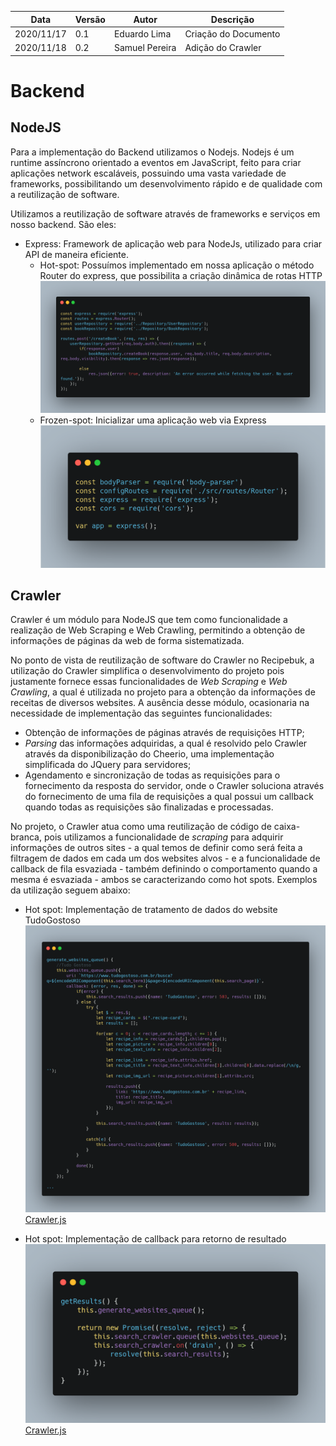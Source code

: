 | Data |Versão| Autor | Descrição |
| ---- | ---- | ----- | --------- |
| 2020/11/17 | 0.1 | Eduardo Lima | Criação do Documento |
| 2020/11/18 | 0.2 | Samuel Pereira | Adição do Crawler |

# Backend

## NodeJS
Para a implementação do Backend utilizamos o Nodejs. Nodejs é um runtime assíncrono orientado a eventos em JavaScript, feito para criar aplicações network escaláveis, possuindo uma vasta variedade de frameworks, possibilitando um desenvolvimento rápido e de qualidade com a reutilização de software.

Utilizamos a reutilização de software através de frameworks e serviços em nosso backend. São eles:

* Express: Framework de aplicação web para NodeJs, utilizado para criar API de maneira eficiente.
    * Hot-spot: Possuímos implementado em nossa aplicação o método Router do express, que possibilita a criação dinâmica de rotas HTTP
        ![](../assets/06-padroes-de-arquitetura/reutilizacao-de-software/Router.png) 
    * Frozen-spot: Inicializar uma aplicação web via Express
        ![](../assets/06-padroes-de-arquitetura/reutilizacao-de-software/Express.png)
		
## Crawler
Crawler é um módulo para NodeJS que tem como funcionalidade a realização de Web Scraping e Web Crawling, permitindo a obtenção de informações de páginas da web de forma sistematizada. </br>

No ponto de vista de reutilização de software do Crawler no Recipebuk, a utilização do Crawler simplifica o desenvolvimento do projeto pois justamente fornece essas funcionalidades de *Web Scraping* e *Web Crawling*, a qual é utilizada no projeto para a obtenção da informações de receitas de diversos websites. A ausência desse módulo, ocasionaria na necessidade de implementação das seguintes funcionalidades:
- Obtenção de informações de páginas através de requisições HTTP;
- *Parsing* das informações adquiridas, a qual é resolvido pelo Crawler através da disponibilização do Cheerio, uma implementação simplificada do JQuery para servidores;
- Agendamento e sincronização de todas as requisições para o fornecimento da resposta do servidor, onde o Crawler soluciona através do fornecimento de uma fila de requisições a qual possui um callback quando todas as requisições são finalizadas e processadas. </br>

No projeto, o Crawler atua como uma reutilização de código de caixa-branca, pois utilizamos a funcionalidade de *scraping* para adquirir informações de outros sites - a qual temos de definir como será feita a filtragem de dados em cada um dos websites alvos - e a funcionalidade de callback de fila esvaziada - também definindo o comportamento quando a mesma é esvaziada - ambos se caracterizando como hot spots. Exemplos da utilização seguem abaixo:</br>

- Hot spot: Implementação de tratamento de dados do website TudoGostoso
 ![](../assets/06-padroes-de-arquitetura/reutilizacao-de-software/crawler_data_treatment.png)
 [Crawler.js](https://github.com/UnBArqDsw/2020.1_G3_RecipeBuk_Backend/blob/dev/src/models/Crawler.js)
 
 - Hot spot: Implementação de callback para retorno de resultado
 ![](../assets/06-padroes-de-arquitetura/reutilizacao-de-software/getResults.png)
 [Crawler.js](https://github.com/UnBArqDsw/2020.1_G3_RecipeBuk_Backend/blob/dev/src/models/Crawler.js)